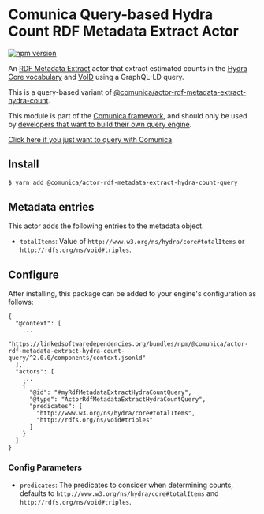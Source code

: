 # Comunica Query-based Hydra Count RDF Metadata Extract Actor

[![npm version](https://badge.fury.io/js/%40comunica%2Factor-rdf-metadata-extract-hydra-count-query.svg)](https://www.npmjs.com/package/@comunica/actor-rdf-metadata-extract-hydra-count-query)

An [RDF Metadata Extract](https://github.com/comunica/comunica/tree/master/packages/bus-rdf-metadata-extract) actor that
extract estimated counts in the [Hydra Core vocabulary](https://www.hydra-cg.com/spec/latest/core/)
and [VoID](https://www.w3.org/TR/void/)
using a GraphQL-LD query.

This is a query-based variant of [@comunica/actor-rdf-metadata-extract-hydra-count](https://github.com/comunica/comunica/tree/master/packages/actor-rdf-metadata-extract-hydra-count).

This module is part of the [Comunica framework](https://github.com/comunica/comunica),
and should only be used by [developers that want to build their own query engine](https://comunica.dev/docs/modify/).

[Click here if you just want to query with Comunica](https://comunica.dev/docs/query/).

## Install

```bash
$ yarn add @comunica/actor-rdf-metadata-extract-hydra-count-query
```

## Metadata entries

This actor adds the following entries to the metadata object.

* `totalItems`: Value of `http://www.w3.org/ns/hydra/core#totalItems` or `http://rdfs.org/ns/void#triples`.

## Configure

After installing, this package can be added to your engine's configuration as follows:
```text
{
  "@context": [
    ...
    "https://linkedsoftwaredependencies.org/bundles/npm/@comunica/actor-rdf-metadata-extract-hydra-count-query/^2.0.0/components/context.jsonld"  
  ],
  "actors": [
    ...
    {
      "@id": "#myRdfMetadataExtractHydraCountQuery",
      "@type": "ActorRdfMetadataExtractHydraCountQuery",
      "predicates": [
        "http://www.w3.org/ns/hydra/core#totalItems",
        "http://rdfs.org/ns/void#triples"
      ]
    }
  ]
}
```

### Config Parameters

* `predicates`: The predicates to consider when determining counts, defaults to `http://www.w3.org/ns/hydra/core#totalItems` and `http://rdfs.org/ns/void#triples`.

